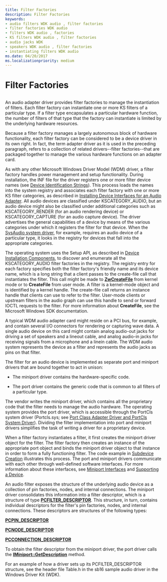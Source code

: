 ```yaml
---
title: Filter Factories
description: Filter Factories
keywords:
- audio filters WDK audio , filter factories
- filter factories WDK audio
- filters WDK audio , factories
- KS filters WDK audio , filter factories
- audio jacks WDK
- speakers WDK audio , filter factories
- instantiating filters WDK audio
ms.date: 04/20/2017
ms.localizationpriority: medium
---
```


# Filter Factories


## <span id="filter_factories"></span><span id="FILTER_FACTORIES"></span>


An audio adapter driver provides filter factories to manage the instantiation of filters. Each filter factory can instantiate one or more KS filters of a particular type. If a filter type encapsulates a particular hardware function, the number of filters of that type that the factory can instantiate is limited by the underlying hardware resources.

Because a filter factory manages a largely autonomous block of hardware functionality, each filter factory can be considered to be a device driver in its own right. In fact, the term adapter driver as it is used in the preceding paragraph, refers to a collection of related drivers--filter factories--that are packaged together to manage the various hardware functions on an adapter card.

As with any other Microsoft Windows Driver Model (WDM) driver, a filter factory handles power management and setup functionality. During installation, the INF file for the driver registers one or more filter device names (see [Device Identification Strings](../install/device-identification-strings.md)). This process loads the names into the system registry and associates each filter factory with one or more KS filter categories, as described in [Installing Device Interfaces for an Audio Adapter](installing-device-interfaces-for-an-audio-adapter.md). All audio devices are classified under KSCATEGORY\_AUDIO, but an audio device might also be classified under additional categories such as KSCATEGORY\_RENDER (for an audio rendering device) or KSCATEGORY\_CAPTURE (for an audio capture device). The driver advertises the general capabilities of a device by means of the various categories under which it registers the filter for that device. When the [SysAudio system driver](kernel-mode-wdm-audio-components.md#sysaudio_system_driver), for example, requires an audio device of a particular type, it looks in the registry for devices that fall into the appropriate categories.

The operating system uses the Setup API, as described in [Device Installation Components](../install/system-provided-device-installation-components.md), to discover and enumerate all the KSCATEGORY\_AUDIO filter factories in the registry. The registry entry for each factory specifies both the filter factory's friendly name and its device name, which is a long string that a client passes to the create-file call that instantiates the filter. This call might be made to [**ZwCreateFile**](/windows-hardware/drivers/ddi/ntifs/nf-ntifs-ntcreatefile) from kernel mode or to **CreateFile** from user mode. A filter is a kernel-mode object and is identified by a kernel handle. The create-file call returns an instance handle that clients can use to refer to the filter. User-mode clients or upstream filters in the audio graph can use this handle to send or forward IOCTL requests to the filter. For more information about **CreateFile**, see the Microsoft Windows SDK documentation.

A typical WDM audio adapter card might reside on a PCI bus, for example, and contain several I/O connectors for rendering or capturing wave data. A single audio device on this card might contain analog audio-out jacks for driving a set of speakers and a lineout cable, and analog audio-in jacks for receiving signals from a microphone and a linein cable. The WDM audio system represents the device as a filter and represents the audio jacks as pins on that filter.

The filter for an audio device is implemented as separate port and miniport drivers that are bound together to act in unison:

-   The miniport driver contains the hardware-specific code.

-   The port driver contains the generic code that is common to all filters of a particular type.

The vendor writes the miniport driver, which contains all the proprietary code that the filter needs to manage the audio hardware. The operating system provides the port driver, which is accessible through the PortCls system driver (Portcls.sys; see [Port Class Adapter Driver and PortCls System Driver](kernel-mode-wdm-audio-components.md#port_class_adapter_driver_and_portcls_system_driver)). Dividing the filter implementation into port and miniport drivers simplifies the task of writing a driver for a proprietary device.

When a filter factory instantiates a filter, it first creates the miniport driver object for the filter. The filter factory then creates an instance of the appropriate port object and binds the miniport driver object to that instance in order to form a fully functioning filter. The code example in [Subdevice Creation](subdevice-creation.md) illustrates this process. The port and miniport drivers communicate with each other through well-defined software interfaces. For more information about these interfaces, see [Miniport Interfaces](miniport-interfaces.md) and [Supporting a Device](supporting-a-device.md).

An audio filter exposes the structure of the underlying audio device as a collection of pin factories, nodes, and internal connections. The miniport driver consolidates this information into a filter descriptor, which is a structure of type [**PCFILTER\_DESCRIPTOR**](/windows-hardware/drivers/ddi/portcls/ns-portcls-pcfilter_descriptor). This structure, in turn, contains individual descriptors for the filter's pin factories, nodes, and internal connections. These descriptors are structures of the following types:

[**PCPIN\_DESCRIPTOR**](/windows-hardware/drivers/ddi/portcls/ns-portcls-pcpin_descriptor)

[**PCNODE\_DESCRIPTOR**](/windows-hardware/drivers/ddi/portcls/ns-portcls-pcnode_descriptor)

[**PCCONNECTION\_DESCRIPTOR**](/previous-versions/windows/hardware/drivers/ff537688(v=vs.85))

To obtain the filter descriptor from the miniport driver, the port driver calls the [**IMiniport::GetDescription**](/windows-hardware/drivers/ddi/portcls/nf-portcls-iminiport-getdescription) method.

For an example of how a driver sets up its PCFILTER\_DESCRIPTOR structure, see the header file Table.h in the sb16 sample audio driver in the Windows Driver Kit (WDK).

 

